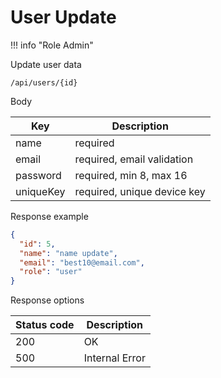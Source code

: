 User Update
===================

!!! info "Role Admin"

Update user data

```shell title="Method <span class='color-method'>PUT</span>"
/api/users/{id}
```

Body

| Key       | Description                 |
|-----------|-----------------------------|
| name      | required                    |
| email     | required, email validation  |
| password  | required, min 8, max 16     |
| uniqueKey | required, unique device key |

Response example

```json title="Response <span class='color-200'>200</span>"
{
  "id": 5,
  "name": "name update",
  "email": "best10@email.com",
  "role": "user"
}
```

Response options

| Status code                          | Description    |
|--------------------------------------|----------------|
| <span class='color-200'>200</span>   | OK             |
| <span class='color-error'>500</span> | Internal Error |